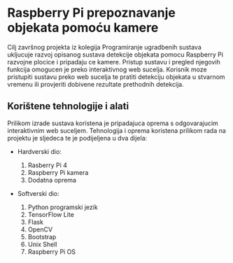 # Raspberry Pi prepoznavanje objekata pomoću kamere

Cilj završnog projekta iz kolegija Programiranje ugradbenih sustava ukljucuje razvoj opisanog sustava detekcije objekata pomocu Raspberry Pi razvojne plocice i pripadaju ce kamere. Pristup sustavu i pregled njegovih funkcija omogucen je preko interaktivnog web sucelja. Korisnik moze pristupiti sustavu preko web sucelja te pratiti detekciju objekata u stvarnom vremenu ili provjeriti dobivene rezultate prethodnih detekcija.

## Korištene tehnologije i alati 

Prilikom izrade sustava koristena je pripadajuca oprema s odgovarajucim interaktivnim
web suceljem. Tehnologija i oprema koristena prilikom rada na projektu je sljedeca te je
podijeljena u dva dijela:

- Hardverski dio:
    1. Rasberry Pi 4
    2. Raspberry Pi kamera
    3. Dodatna oprema

- Softverski dio:
    1.  Python programski jezik
    2.  TensorFlow Lite
    3.  Flask
    4.  OpenCV
    5.  Bootstrap
    6.  Unix Shell
    7.  Raspberry Pi OS
